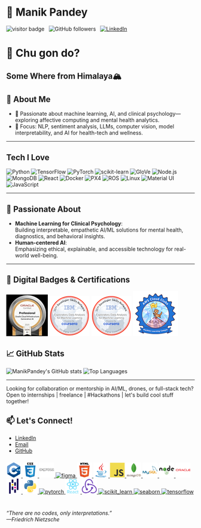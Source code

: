 # 🚀 Manik Pandey


![visitor badge](https://visitor-badge.laobi.icu/badge?page_id=ManikPandey.ManikPandey) &nbsp; ![GitHub followers](https://img.shields.io/github/followers/ManikPandey?label=Followers) &nbsp; [![LinkedIn](https://img.shields.io/badge/-LinkedIn-blue.svg?style=flat&logo=linkedin)](https://linkedin.com/in/manik-pandey-104899291/)

# 👋 Chu gon do?
Some Where from Himalaya🏔 
---

## 🤖 About Me
- 🔭 Passionate about machine learning, AI, and clinical psychology—exploring affective computing and mental health analytics.
- 🧠 Focus: NLP, sentiment analysis, LLMs, computer vision, model interpretability, and AI for health-tech and wellness.

---

##  Tech I Love

![Python](https://img.shields.io/badge/Python-3776AB?style=for-the-badge&logo=python&logoColor=white)
![TensorFlow](https://img.shields.io/badge/TensorFlow-FF6F00?style=for-the-badge&logo=tensorflow&logoColor=white)
![PyTorch](https://img.shields.io/badge/PyTorch-EE4C2C?style=for-the-badge&logo=pytorch&logoColor=white)
![scikit-learn](https://img.shields.io/badge/scikit--learn-F7931E?style=for-the-badge&logo=scikit-learn&logoColor=white)
![GloVe](https://img.shields.io/badge/GloVe-TextEmbeddings-blue?style=for-the-badge)
![Node.js](https://img.shields.io/badge/Node.js-339933?style=for-the-badge&logo=nodedotjs&logoColor=white)
![MongoDB](https://img.shields.io/badge/MongoDB-47A248?style=for-the-badge&logo=mongodb&logoColor=white)
![React](https://img.shields.io/badge/React-20232A?style=for-the-badge&logo=react&logoColor=61DAFB)
![Docker](https://img.shields.io/badge/Docker-2496ED?style=for-the-badge&logo=docker&logoColor=white)
![PX4](https://img.shields.io/badge/PX4-Robotics-brightgreen?style=for-the-badge)
![ROS](https://img.shields.io/badge/ROS-Robotics-blue?style=for-the-badge)
![Linux](https://img.shields.io/badge/Linux-FCC624?style=for-the-badge&logo=linux&logoColor=black)
![Material UI](https://img.shields.io/badge/Material--UI-0081CB?style=for-the-badge&logo=mui&logoColor=white)
![JavaScript](https://img.shields.io/badge/JavaScript-F7DF1E?style=for-the-badge&logo=javascript&logoColor=black)

---

## 🧩 Passionate About

- **Machine Learning for Clinical Psychology**:  
  Building interpretable, empathetic AI/ML solutions for mental health, diagnostics, and behavioral insights.
- **Human-centered AI**:  
  Emphasizing ethical, explainable, and accessible technology for real-world well-being.

---

## 🏅 Digital Badges & Certifications

[![Oracle Generative AI Professional](badges/OCI25GAIOCP.jpg)](https://www.credly.com/badges/your-badge-id)
[![Exploratory Data Analysis for Machine Learning](badges/exploratory-data-analysis-for-machine-learning.png)](https://www.credly.com/badges/ec32b955-c368-4336-acb3-90cb5ccff0a0/public_url)
[![Deep Learning Essentials with Keras](badges/exploratory-data-analysis-for-machine-learning.png)](https://www.credly.com/badges/404ae314-f530-4d1e-a9fa-b3d21996b9b4/public_url)
[![AWS cloud club](badges/aws-cloud-clubs-machine-learning-camper.png)](https://www.credly.com/badges/fe272686-a71b-452f-bdd7-d7ee1dd38253/public_url)

## 📈 GitHub Stats

![ManikPandey's GitHub stats](https://github-readme-stats.vercel.app/api?username=ManikPandey&show_icons=true&theme=radical&count_private=true)
![Top Languages](https://github-readme-stats.vercel.app/api/top-langs/?username=ManikPandey&layout=compact&hide=html,css&theme=radical)

---
Looking for collaboration or mentorship in AI/ML, drones, or full-stack tech?  
Open to internships | freelance | #Hackathons | let's build cool stuff together!

## 📫 Let's Connect!

- [LinkedIn](https://linkedin.com/in/manik-pandey-104899291/)
- [Email](mailto:manik.pandey.007@email.com)
- [GitHub](https://github.com/ManikPandey)
<h3 align="left"></h3>
<p align="left">
</p>

<h3 align="left"></h3>
<p align="left"> <a href="https://www.w3schools.com/cpp/" target="_blank" rel="noreferrer"> <img src="https://raw.githubusercontent.com/devicons/devicon/master/icons/cplusplus/cplusplus-original.svg" alt="cplusplus" width="40" height="40"/> </a> <a href="https://www.w3schools.com/css/" target="_blank" rel="noreferrer"> <img src="https://raw.githubusercontent.com/devicons/devicon/master/icons/css3/css3-original-wordmark.svg" alt="css3" width="40" height="40"/> </a> <a href="https://expressjs.com" target="_blank" rel="noreferrer"> <img src="https://raw.githubusercontent.com/devicons/devicon/master/icons/express/express-original-wordmark.svg" alt="express" width="40" height="40"/> </a> <a href="https://www.figma.com/" target="_blank" rel="noreferrer"> <img src="https://www.vectorlogo.zone/logos/figma/figma-icon.svg" alt="figma" width="40" height="40"/> </a> <a href="https://www.w3.org/html/" target="_blank" rel="noreferrer"> <img src="https://raw.githubusercontent.com/devicons/devicon/master/icons/html5/html5-original-wordmark.svg" alt="html5" width="40" height="40"/> </a> <a href="https://www.java.com" target="_blank" rel="noreferrer"> <img src="https://raw.githubusercontent.com/devicons/devicon/master/icons/java/java-original.svg" alt="java" width="40" height="40"/> </a> <a href="https://developer.mozilla.org/en-US/docs/Web/JavaScript" target="_blank" rel="noreferrer"> <img src="https://raw.githubusercontent.com/devicons/devicon/master/icons/javascript/javascript-original.svg" alt="javascript" width="40" height="40"/> </a> <a href="https://www.mongodb.com/" target="_blank" rel="noreferrer"> <img src="https://raw.githubusercontent.com/devicons/devicon/master/icons/mongodb/mongodb-original-wordmark.svg" alt="mongodb" width="40" height="40"/> </a> <a href="https://www.mysql.com/" target="_blank" rel="noreferrer"> <img src="https://raw.githubusercontent.com/devicons/devicon/master/icons/mysql/mysql-original-wordmark.svg" alt="mysql" width="40" height="40"/> </a> <a href="https://nodejs.org" target="_blank" rel="noreferrer"> <img src="https://raw.githubusercontent.com/devicons/devicon/master/icons/nodejs/nodejs-original-wordmark.svg" alt="nodejs" width="40" height="40"/> </a> <a href="https://www.oracle.com/" target="_blank" rel="noreferrer"> <img src="https://raw.githubusercontent.com/devicons/devicon/master/icons/oracle/oracle-original.svg" alt="oracle" width="40" height="40"/> </a> <a href="https://pandas.pydata.org/" target="_blank" rel="noreferrer"> <img src="https://raw.githubusercontent.com/devicons/devicon/2ae2a900d2f041da66e950e4d48052658d850630/icons/pandas/pandas-original.svg" alt="pandas" width="40" height="40"/> </a> <a href="https://www.python.org" target="_blank" rel="noreferrer"> <img src="https://raw.githubusercontent.com/devicons/devicon/master/icons/python/python-original.svg" alt="python" width="40" height="40"/> </a> <a href="https://pytorch.org/" target="_blank" rel="noreferrer"> <img src="https://www.vectorlogo.zone/logos/pytorch/pytorch-icon.svg" alt="pytorch" width="40" height="40"/> </a> <a href="https://reactjs.org/" target="_blank" rel="noreferrer"> <img src="https://raw.githubusercontent.com/devicons/devicon/master/icons/react/react-original-wordmark.svg" alt="react" width="40" height="40"/> </a> <a href="https://redux.js.org" target="_blank" rel="noreferrer"> <img src="https://raw.githubusercontent.com/devicons/devicon/master/icons/redux/redux-original.svg" alt="redux" width="40" height="40"/> </a> <a href="https://scikit-learn.org/" target="_blank" rel="noreferrer"> <img src="https://upload.wikimedia.org/wikipedia/commons/0/05/Scikit_learn_logo_small.svg" alt="scikit_learn" width="40" height="40"/> </a> <a href="https://seaborn.pydata.org/" target="_blank" rel="noreferrer"> <img src="https://seaborn.pydata.org/_images/logo-mark-lightbg.svg" alt="seaborn" width="40" height="40"/> </a> <a href="https://www.tensorflow.org" target="_blank" rel="noreferrer"> <img src="https://www.vectorlogo.zone/logos/tensorflow/tensorflow-icon.svg" alt="tensorflow" width="40" height="40"/> </a> </p>


# 


*“There are no codes, only interpretations.”
<br>   —Friedrich Nietzsche* 

<!--
Looking for collaboration or mentorship in AI/ML, drones, or full-stack tech?  
Open to internships | freelance | #Hackathons | let's build cool stuff together!
-->




